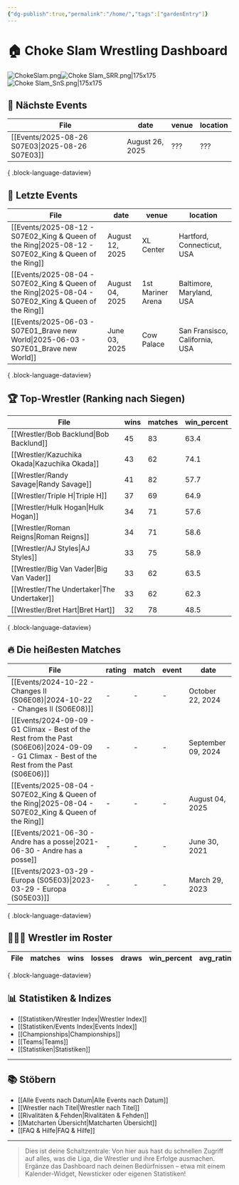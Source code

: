```yaml
---
{"dg-publish":true,"permalink":"/home/","tags":["gardenEntry"]}
---
```



# 🏠 Choke Slam Wrestling Dashboard
![ChokeSlam.png](/img/user/z_Images/ChokeSlam.png)![Choke Slam_SRR.png|175x175](/img/user/z_Images/Choke%20Slam_SRR.png)![Choke Slam_SnS.png|175x175](/img/user/z_Images/Choke%20Slam_SnS.png)

## 📅 Nächste Events
| File                                               | date            | venue | location |
| -------------------------------------------------- | --------------- | ----- | -------- |
| [[Events/2025-08-26 S07E03\|2025-08-26 S07E03]] | August 26, 2025 | ???   | ???      |

{ .block-language-dataview}

## 📅 Letzte Events
| File                                                                                                     | date            | venue             | location                       |
| -------------------------------------------------------------------------------------------------------- | --------------- | ----------------- | ------------------------------ |
| [[Events/2025-08-12 - S07E02_King & Queen of the Ring\|2025-08-12 - S07E02_King & Queen of the Ring]] | August 12, 2025 | XL Center         | Hartford, Connecticut, USA     |
| [[Events/2025-08-04 - S07E02_King & Queen of the Ring\|2025-08-04 - S07E02_King & Queen of the Ring]] | August 04, 2025 | 1st Mariner Arena | Baltimore, Maryland, USA       |
| [[Events/2025-06-03 - S07E01_Brave new World\|2025-06-03 - S07E01_Brave new World]]                   | June 03, 2025   | Cow Palace        | San Fransisco, California, USA |

{ .block-language-dataview}

## 🏆 Top-Wrestler (Ranking nach Siegen)
| File                                             | wins | matches | win_percent |
| ------------------------------------------------ | ---- | ------- | ----------- |
| [[Wrestler/Bob Backlund\|Bob Backlund]]       | 45   | 83      | 63.4        |
| [[Wrestler/Kazuchika Okada\|Kazuchika Okada]] | 43   | 62      | 74.1        |
| [[Wrestler/Randy Savage\|Randy Savage]]       | 41   | 82      | 57.7        |
| [[Wrestler/Triple H\|Triple H]]               | 37   | 69      | 64.9        |
| [[Wrestler/Hulk Hogan\|Hulk Hogan]]           | 34   | 71      | 57.6        |
| [[Wrestler/Roman Reigns\|Roman Reigns]]       | 34   | 71      | 58.6        |
| [[Wrestler/AJ Styles\|AJ Styles]]             | 33   | 75      | 58.9        |
| [[Wrestler/Big Van Vader\|Big Van Vader]]     | 33   | 62      | 63.5        |
| [[Wrestler/The Undertaker\|The Undertaker]]   | 33   | 62      | 62.3        |
| [[Wrestler/Bret Hart\|Bret Hart]]             | 32   | 78      | 48.5        |

{ .block-language-dataview}

## 🔥 Die heißesten Matches
| File                                                                                                                                             | rating | match | event | date               |
| ------------------------------------------------------------------------------------------------------------------------------------------------ | ------ | ----- | ----- | ------------------ |
| [[Events/2024-10-22 - Changes II (S06E08)\|2024-10-22 - Changes II (S06E08)]]                                                                 | \-     | \-    | \-    | October 22, 2024   |
| [[Events/2024-09-09 - G1 Climax - Best of the Rest from the Past (S06E06)\|2024-09-09 - G1 Climax - Best of the Rest from the Past (S06E06)]] | \-     | \-    | \-    | September 09, 2024 |
| [[Events/2025-08-04 - S07E02_King & Queen of the Ring\|2025-08-04 - S07E02_King & Queen of the Ring]]                                         | \-     | \-    | \-    | August 04, 2025    |
| [[Events/2021-06-30 - Andre has a posse\|2021-06-30 - Andre has a posse]]                                                                     | \-     | \-    | \-    | June 30, 2021      |
| [[Events/2023-03-29 - Europa (S05E03)\|2023-03-29 - Europa (S05E03)]]                                                                         | \-     | \-    | \-    | March 29, 2023     |

{ .block-language-dataview}

## 🧑🤝🧑 Wrestler im Roster
| File | matches | wins | losses | draws | win_percent | avg_rating |
| ---- | ------- | ---- | ------ | ----- | ----------- | ---------- |

{ .block-language-dataview}

## 📊 Statistiken & Indizes

- [[Statistiken/Wrestler Index\|Wrestler Index]]
- [[Statistiken/Events Index\|Events Index]]
- [[Championships\|Championships]]
- [[Teams\|Teams]]
- [[Statistiken\|Statistiken]]
---
## 📚 Stöbern

- [[Alle Events nach Datum\|Alle Events nach Datum]]
- [[Wrestler nach Titel\|Wrestler nach Titel]]
- [[Rivalitäten & Fehden\|Rivalitäten & Fehden]]
- [[Matcharten Übersicht\|Matcharten Übersicht]]
- [[FAQ & Hilfe\|FAQ & Hilfe]]
---
> Dies ist deine Schaltzentrale: Von hier aus hast du schnellen Zugriff auf alles, was die Liga, die Wrestler und ihre Erfolge ausmachen.  
> Ergänze das Dashboard nach deinen Bedürfnissen – etwa mit einem Kalender-Widget, Newsticker oder eigenen Statistiken!